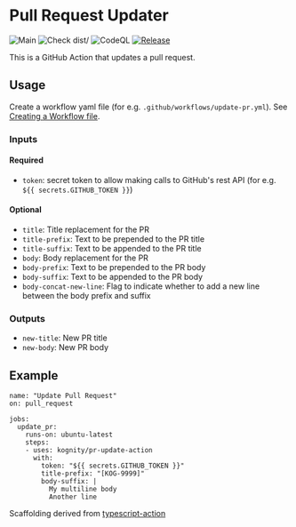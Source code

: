 # Pull Request Updater

![Main](https://github.com/kognity/pr-update-action/actions/workflows/main.yml/badge.svg)
![Check dist/](https://github.com/kognity/pr-update-action/actions/workflows/check-dist.yml/badge.svg)
![CodeQL](https://github.com/kognity/pr-update-action/actions/workflows/codeql-analysis.yml/badge.svg)
[![Release](https://img.shields.io/github/release/kognity/pr-update-action.svg)](https://github.com/kognity/pr-update-action/releases/latest)

This is a GitHub Action that updates a pull request.

## Usage

Create a workflow yaml file (for e.g. `.github/workflows/update-pr.yml`). See [Creating a Workflow file](https://docs.github.com/en/free-pro-team@latest/actions/learn-github-actions/introduction-to-github-actions#create-an-example-workflow).

### Inputs

#### Required
- `token`: secret token to allow making calls to GitHub's rest API (for e.g. `${{ secrets.GITHUB_TOKEN }}`)

#### Optional
- `title`: Title replacement for the PR
- `title-prefix`: Text to be prepended to the PR title
- `title-suffix`: Text to be appended to the PR title
- `body`: Body replacement for the PR
- `body-prefix`: Text to be prepended to the PR body
- `body-suffix`: Text to be appended to the PR body
- `body-concat-new-line`: Flag to indicate whether to add a new line between the body prefix and suffix

### Outputs

- `new-title`: New PR title
- `new-body`: New PR body

## Example

```
name: "Update Pull Request"
on: pull_request

jobs:
  update_pr:
    runs-on: ubuntu-latest
    steps:
    - uses: kognity/pr-update-action
      with:
        token: "${{ secrets.GITHUB_TOKEN }}"
        title-prefix: "[KOG-9999]"
        body-suffix: |
          My multiline body
          Another line
```

Scaffolding derived from [typescript-action](https://github.com/actions/typescript-action)
